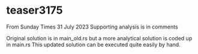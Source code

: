 # teaser3175
From Sunday Times 31 July 2023
Supporting analysis is in comments

Original solution is in main_old.rs but a more analytical solution is coded up in main.rs
This updated solution can be executed quite easily by hand.
